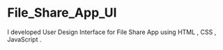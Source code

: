 # File_Share_App_UI
I developed User Design Interface for File Share App using HTML , CSS , JavaScript .
